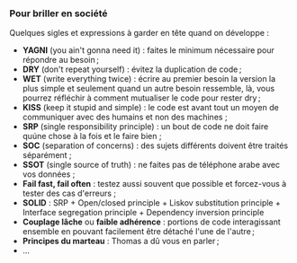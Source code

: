 ### Pour briller en société

Quelques sigles et expressions à garder en tête quand on développe :
- **YAGNI** (you ain't gonna need it) : faites le minimum nécessaire pour répondre au besoin ;
- **DRY** (don't repeat yourself) : évitez la duplication de code ;
- **WET** (write everything twice) : écrire au premier besoin la version la plus simple 
et seulement quand un autre besoin ressemble, là, vous pourrez réfléchir à comment mutualiser le code pour rester dry ;
- **KISS** (keep it stupid and simple) : le code est avant tout un moyen de communiquer avec des humains et non des machines ;
- **SRP** (single responsibility principle) : un bout de code ne doit faire quúne chose à la fois et le faire bien ;
- **SOC** (separation of concerns) : des sujets différents doivent être traités séparément ;
- **SSOT** (single source of truth) : ne faites pas de téléphone arabe avec vos données ;
- **Fail fast, fail often** : testez aussi souvent que possible et forcez-vous à tester des cas d'erreurs ;
- **SOLID** : SRP + Open/closed principle + Liskov substitution principle + Interface segregation principle + Dependency inversion principle
- **Couplage lâche** ou **faible adhérence** : portions de code interagissant ensemble en pouvant facilement être détaché l'une de l'autre ;
- **Principes du marteau** : Thomas a dû vous en parler ;
- ...
